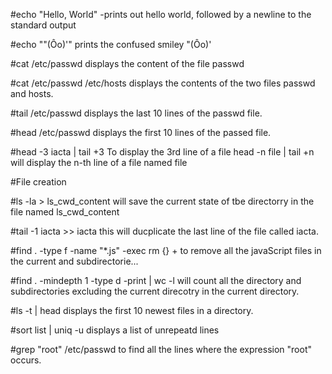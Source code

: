 #echo "Hello, World"
-prints out hello world, followed by a newline to the standard output

#echo "\"(Ôo)'"
prints the confused smiley "(Ôo)'

#cat /etc/passwd
displays the content of the file passwd

#cat /etc/passwd /etc/hosts
displays the contents of the two files passwd and hosts.

#tail /etc/passwd
displays the last 10 lines of the passwd file.

#head /etc/passwd
displays the first 10 lines of the passed file.

#head -3 iacta | tail +3
To display the 3rd line of a file
head -n file | tail +n will display the n-th line of a file named file

#File creation

#ls -la > ls_cwd_content
will save the current state of tbe directorry in the file named ls_cwd_content

#tail -1 iacta >> iacta
this will ducplicate the last line of the file called iacta.


#find . -type f -name "*.js" -exec  rm {} +
to remove all the javaScript files in the current and subdirectorie...

#find . -mindepth 1 -type d -print | wc -l
will count all the directory and subdirectories excluding the current direcotry in the current directory.

#ls -t | head
displays the first 10 newest files in a directory.

#sort list | uniq -u
displays a list of unrepeatd lines

#grep "root" /etc/passwd
to find all the lines where the expression "root" occurs.
